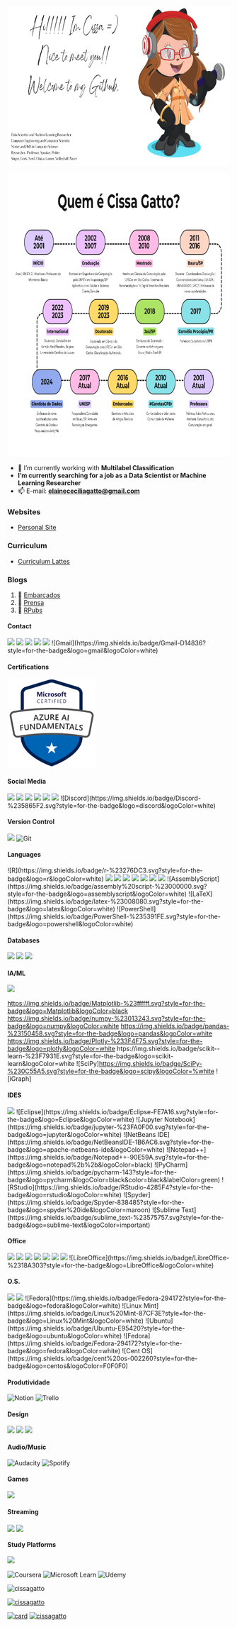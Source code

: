 <p align="center"><img src="https://github.com/cissagatto/cissagatto/blob/main/github.png" width="640" height="360"/> </a>
<p align="center"><img src="https://github.com/cissagatto/cissagatto/blob/main/quem-cissa.png" width="720" height="640"/> </a>

- 🔭 I’m currently working with **Multilabel Classification**
- **I’m currently searching for a job as a Data Scientist or Machine Learning Researcher**  
- 📫 E-mail: **elainececiliagatto@gmail.com**


### Websites
- [Personal Site](https://sites.google.com/view/cissagatto)

### Curriculum
- [Curriculum Lattes](http://lattes.cnpq.br/8559022477811603)
  
### Blogs
1. 📝 [Embarcados](https://www.embarcados.com.br/author/cissa/)
2. 📝 [Prensa](https://prensa.li/@cissa.gatto/)
3. 📝 [RPubs](https://rpubs.com/cissagatto)


#### Contact
<p align="left">
<img src="https://img.shields.io/badge/WhatsApp-25D366?style=for-the-badge&logo=whatsapp&logoColor=white" /> 
<img src="https://img.shields.io/badge/Telegram-2CA5E0?style=for-the-badge&logo=telegram&logoColor=white" />
<img src="https://img.shields.io/badge/Gmail-D14836?style=for-the-badge&logo=gmail&logoColor=white" />
<img src="https://img.shields.io/badge/Messenger-00B2FF?style=for-the-badge&logo=messenger&logoColor=white" />
<img src="https://img.shields.io/badge/Microsoft_Outlook-0078D4?style=for-the-badge&logo=microsoft-outlook&logoColor=white" />
![Gmail](https://img.shields.io/badge/Gmail-D14836?style=for-the-badge&logo=gmail&logoColor=white)

#### Certifications
<p align="left">
<img src="https://github.com/cissagatto/cissagatto/blob/main/azure-ai-fundamentals-600x600.png" width="200" height="200"/> </a> 

#### Social Media
<p align="left">
<a href="https://www.facebook.com/elainececiliagatto/" target="blank"><img src="https://img.shields.io/badge/Facebook-1877F2?style=for-the-badge&logo=facebook&logoColor=white" /></a>
<a href="https://twitter.com/cissagatto" target="blank"><img src="https://img.shields.io/badge/Twitter-1DA1F2?style=for-the-badge&logo=twitter&logoColor=white" /></a>
<a href="https://instagram.com/cissagatto" target="blank"><img src="https://img.shields.io/badge/Instagram-E4405F?style=for-the-badge&logo=instagram&logoColor=white" /></a>
<a href="https://linkedin.com/in/elainececiliagatto" target="blank"><img src="https://img.shields.io/badge/LinkedIn-0077B5?style=for-the-badge&logo=linkedin&logoColor=white"/></a>
<a href="" target="blank"><img src="https://img.shields.io/badge/Slack-4A154B?style=for-the-badge&logo=slack&logoColor=white" /></a>
<a href="https://www.kaggle.com/elainececiliagatto" src="https://img.shields.io/badge/Kaggle-035a7d?style=for-the-badge&logo=kaggle&logoColor=white" /></a>
<a href="https://www.researchgate.net/profile/Elaine-Gatto" src="ttps://img.shields.io/badge/ResearchGate-00CCBB?style=for-the-badge&logo=ResearchGate&logoColor=white" /></a>
<a href="https://stackoverflow.com/users/12873104" target="blank"><img src="https://img.shields.io/badge/Stack_Overflow-FE7A16?style=for-the-badge&logo=stack-overflow&logoColor=white" /></a>
![Discord](https://img.shields.io/badge/Discord-%235865F2.svg?style=for-the-badge&logo=discord&logoColor=white)

#### Version Control
<a href="" target="blank"><img src="https://img.shields.io/badge/GitLab-330F63?style=for-the-badge&logo=gitlab&logoColor=white" /></a>
![Git](https://img.shields.io/badge/git-%23F05033.svg?style=for-the-badge&logo=git&logoColor=white)

#### Languages
<p align="left">
  ![R](https://img.shields.io/badge/r-%23276DC3.svg?style=for-the-badge&logo=r&logoColor=white)
<img src="https://img.shields.io/badge/Python-3776AB?style=for-the-badge&logo=python&logoColor=white"/>
<img src="https://img.shields.io/badge/C-00599C?style=for-the-badge&logo=c&logoColor=white"/>
<img src="https://img.shields.io/badge/C%2B%2B-00599C?style=for-the-badge&logo=c%2B%2B&logoColor=white"/>
<img src="https://img.shields.io/badge/Java-ED8B00?style=for-the-badge&logo=java&logoColor=white"/>
<img src="https://img.shields.io/badge/Lua-2C2D72?style=for-the-badge&logo=lua&logoColor=white"/>
<img src="https://img.shields.io/badge/Markdown-000000?style=for-the-badge&logo=markdown&logoColor=white"/>
<img src="https://img.shields.io/badge/Shell_Script-121011?style=for-the-badge&logo=gnu-bash&logoColor=white"/>
![AssemblyScript](https://img.shields.io/badge/assembly%20script-%23000000.svg?style=for-the-badge&logo=assemblyscript&logoColor=white)
![LaTeX](https://img.shields.io/badge/latex-%23008080.svg?style=for-the-badge&logo=latex&logoColor=white)
![PowerShell](https://img.shields.io/badge/PowerShell-%235391FE.svg?style=for-the-badge&logo=powershell&logoColor=white)

  
#### Databases
<p align="left">
<img src="https://img.shields.io/badge/MySQL-00000F?style=for-the-badge&logo=mysql&logoColor=white"/>
<img src="https://img.shields.io/badge/PostgreSQL-316192?style=for-the-badge&logo=postgresql&logoColor=white"/>
<img src="https://img.shields.io/badge/MongoDB-4EA94B?style=for-the-badge&logo=mongodb&logoColor=white"/>

#### IA/ML
<p align="left">
<img src="https://img.shields.io/badge/MySQL-00000F?style=for-the-badge&logo=mysql&logoColor=white"/>

https://img.shields.io/badge/Matplotlib-%23ffffff.svg?style=for-the-badge&logo=Matplotlib&logoColor=black
https://img.shields.io/badge/numpy-%23013243.svg?style=for-the-badge&logo=numpy&logoColor=white
https://img.shields.io/badge/pandas-%23150458.svg?style=for-the-badge&logo=pandas&logoColor=white
https://img.shields.io/badge/Plotly-%233F4F75.svg?style=for-the-badge&logo=plotly&logoColor=white
htps://img.shields.io/badge/scikit--learn-%23F7931E.svg?style=for-the-badge&logo=scikit-learn&logoColor=white
![SciPy]https://img.shields.io/badge/SciPy-%230C55A5.svg?style=for-the-badge&logo=scipy&logoColor=%white
![iGraph]



#### IDES
<p align="left">
<img src="https://img.shields.io/badge/-Visual%20Studio%20Code-333333?style=flat&logo=visual-studio-code&logoColor=007ACC"/>
![Eclipse](https://img.shields.io/badge/Eclipse-FE7A16.svg?style=for-the-badge&logo=Eclipse&logoColor=white)
![Jupyter Notebook](https://img.shields.io/badge/jupyter-%23FA0F00.svg?style=for-the-badge&logo=jupyter&logoColor=white)
![NetBeans IDE](https://img.shields.io/badge/NetBeansIDE-1B6AC6.svg?style=for-the-badge&logo=apache-netbeans-ide&logoColor=white)
![Notepad++](https://img.shields.io/badge/Notepad++-90E59A.svg?style=for-the-badge&logo=notepad%2b%2b&logoColor=black)
![PyCharm](https://img.shields.io/badge/pycharm-143?style=for-the-badge&logo=pycharm&logoColor=black&color=black&labelColor=green)
![RStudio](https://img.shields.io/badge/RStudio-4285F4?style=for-the-badge&logo=rstudio&logoColor=white)
![Spyder](https://img.shields.io/badge/Spyder-838485?style=for-the-badge&logo=spyder%20ide&logoColor=maroon)
![Sublime Text](https://img.shields.io/badge/sublime_text-%23575757.svg?style=for-the-badge&logo=sublime-text&logoColor=important)


#### Office
<p align="left">
<img src="https://img.shields.io/badge/Microsoft_Azure-0089D6?style=for-the-badge&logo=microsoft-azure&logoColor=white"/>
<img src="https://img.shields.io/badge/Microsoft_Visio-3955A3?style=for-the-badgee&logo=microsoft-visio&logoColor=white"/>
<img src="https://img.shields.io/badge/Microsoft_Word-2B579A?style=for-the-badge&logo=microsoft-word&logoColor=white"/>
<img src="https://img.shields.io/badge/Microsoft_Excel-217346?style=for-the-badge&logo=microsoft-excel&logoColor=white"/>
<img src="https://img.shields.io/badge/Microsoft_PowerPoint-B7472A?style=for-the-badge&logo=microsoft-powerpoint&logoColor=white"/>
<img src="https://img.shields.io/badge/Microsoft_Office-D83B01?style=for-the-badge&logo=microsoft-office&logoColor=white"/>
<img src="https://img.shields.io/badge/Microsoft_SharePoint-0078D4?style=for-the-badge&logo=microsoft-sharepoint&logoColor=white"/>
![LibreOffice](https://img.shields.io/badge/LibreOffice-%2318A303?style=for-the-badge&logo=LibreOffice&logoColor=white)


#### O.S.
<p align="left">
<img src="https://img.shields.io/badge/Linux-E34F26?style=for-the-badge&logo=linux&logoColor=black"/>
<img src="https://img.shields.io/badge/Windows-017AD7?style=for-the-badge&logo=windows&logoColor=white"/>
![Fedora](https://img.shields.io/badge/Fedora-294172?style=for-the-badge&logo=fedora&logoColor=white)
![Linux Mint](https://img.shields.io/badge/Linux%20Mint-87CF3E?style=for-the-badge&logo=Linux%20Mint&logoColor=white)
![Ubuntu](https://img.shields.io/badge/Ubuntu-E95420?style=for-the-badge&logo=ubuntu&logoColor=white)
![Fedora](https://img.shields.io/badge/Fedora-294172?style=for-the-badge&logo=fedora&logoColor=white)
![Cent OS](https://img.shields.io/badge/cent%20os-002260?style=for-the-badge&logo=centos&logoColor=F0F0F0)

#### Produtividade
![Notion](https://img.shields.io/badge/Notion-%23000000.svg?style=for-the-badge&logo=notion&logoColor=white)
![Trello](https://img.shields.io/badge/Trello-%23026AA7.svg?style=for-the-badge&logo=Trello&logoColor=white)

#### Design
<p align="left">  
<img src="https://img.shields.io/badge/blender-%23F5792A.svg?style=for-the-badge&logo=blender&logoColor=white"/>
<img src="https://img.shields.io/badge/Canva-%2300C4CC.svg?style=for-the-badge&logo=Canva&logoColor=white"/>
<img src="https://img.shields.io/badge/adobe%20photoshop-%2331A8FF.svg?style=for-the-badge&logo=adobe%20photoshop&logoColor=white"/>

#### Audio/Music
![Audacity](https://img.shields.io/badge/Audacity-0000CC?style=for-the-badge&logo=audacity&logoColor=white)
![Spotify](https://img.shields.io/badge/Spotify-1ED760?style=for-the-badge&logo=spotify&logoColor=white)

#### Games
<p align="left">
<img src="https://img.shields.io/badge/Xbox-107C10?style=for-the-badge&logo=xbox&logoColor=white"/>

#### Streaming
<p align="left">
<a href="https://www.twitch.tv/cissagatto" target="blank"><img align="center" src="https://img.shields.io/badge/Twitch-9146FF?style=for-the-badge&logo=twitch&logoColor=white"></a>  
<a href="https://www.youtube.com/cissagatto" target="blank"><img align="center" src="https://img.shields.io/badge/YouTube-FF0000?style=for-the-badge&logo=youtube&logoColor=white"></a>


#### Study Platforms
<p align="left">  
<img src="https://img.shields.io/badge/blender-%23F5792A.svg?style=for-the-badge&logo=blender&logoColor=white"/>

![Coursera](https://img.shields.io/badge/Coursera-%230056D2.svg?style=for-the-badge&logo=Coursera&logoColor=white)
![Microsoft Learn](https://img.shields.io/badge/Microsoft_Learn-258ffa?style=for-the-badge&logo=microsoft&logoColor=white)
![Udemy](https://img.shields.io/badge/Udemy-A435F0?style=for-the-badge&logo=Udemy&logoColor=white)




  
<p align="left"> <img src="https://komarev.com/ghpvc/?username=cissagatto&label=Profile%20views&theme=onedark&color=0e75b6&style=flat" alt="cissagatto" /> </p>

<p align="left"> <a href="https://github.com/ryo-ma/github-profile-trophy&theme=onedark"><img src="https://github-profile-trophy.vercel.app/?username=cissagatto" alt="cissagatto" /></a> </p>

[![card](https://github-readme-stats.vercel.app/api?username=cissagatto&theme=dark&show_icons=true)](https://github.com/anuraghazra/github-readme-stats)
[![cissagatto](https://github-readme-stats.vercel.app/api/top-langs/?username=iuricode&hide=html&layout=compact&theme=dark)](https://github.com/anuraghazra/github-readme-stats)


